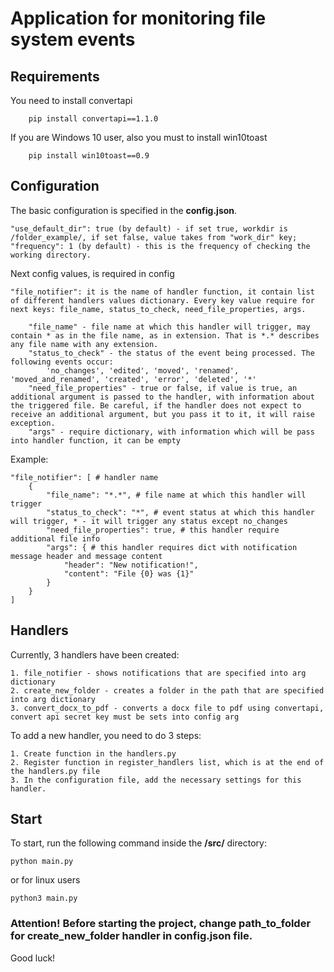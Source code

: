 # Application for monitoring file system events

## Requirements
You need to install convertapi
```
    pip install convertapi==1.1.0
```

If you are Windows 10 user, also you must to install win10toast
```
    pip install win10toast==0.9
```


## Configuration
The basic configuration is specified in the **config.json**.

    "use_default_dir": true (by default) - if set true, workdir is /folder_example/, if set false, value takes from "work_dir" key;
    "frequency": 1 (by default) - this is the frequency of checking the working directory.

Next config values, is required in config

    "file_notifier": it is the name of handler function, it contain list of different handlers values dictionary. Every key value require for next keys: file_name, status_to_check, need_file_properties, args.

        "file_name" - file name at which this handler will trigger, may contain * as in the file name, as in extension. That is *.* describes any file name with any extension.
        "status_to_check" - the status of the event being processed. The following events occur:
            'no_changes', 'edited', 'moved', 'renamed', 'moved_and_renamed', 'created', 'error', 'deleted', '*'
        "need_file_properties" - true or false, if value is true, an additional argument is passed to the handler, with information about the triggered file. Be careful, if the handler does not expect to receive an additional argument, but you pass it to it, it will raise exception.
        "args" - require dictionary, with information which will be pass into handler function, it can be empty 


Example:
    
    "file_notifier": [ # handler name
        {
            "file_name": "*.*", # file name at which this handler will trigger
            "status_to_check": "*", # event status at which this handler will trigger, * - it will trigger any status except no_changes
            "need_file_properties": true, # this handler require additional file info
            "args": { # this handler requires dict with notification message header and message content
                "header": "New notification!",
                "content": "File {0} was {1}"
            }
        }
    ]

## Handlers

Currently, 3 handlers have been created:

    1. file_notifier - shows notifications that are specified into arg dictionary
    2. create_new_folder - creates a folder in the path that are specified into arg dictionary
    3. convert_docx_to_pdf - converts a docx file to pdf using convertapi, convert api secret key must be sets into config arg

To add a new handler, you need to do 3 steps:
    
    1. Create function in the handlers.py
    2. Register function in register_handlers list, which is at the end of the handlers.py file
    3. In the configuration file, add the necessary settings for this handler.

## Start

To start, run the following command inside the **/src/** directory:

```
python main.py
```
or for linux users
```
python3 main.py
```

### **Attention!** Before starting the project, change **path_to_folder** for **create_new_folder** handler in **config.json** file.

Good luck!

